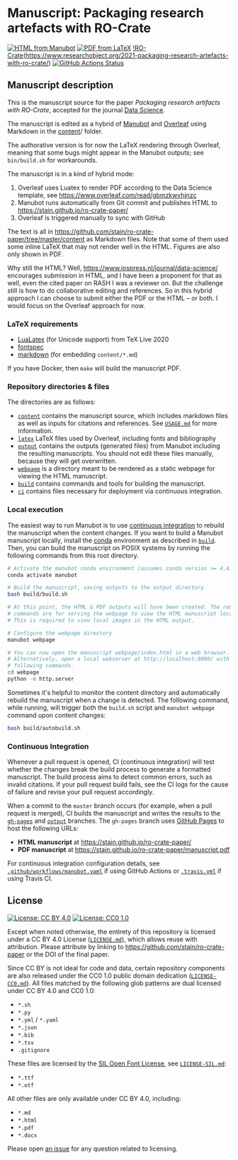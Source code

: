 # Manuscript: Packaging research artefacts with RO-Crate

[![HTML from Manubot](https://img.shields.io/badge/manuscript-HTML-blue.svg)](https://stain.github.io/ro-crate-paper/)
[![PDF from LaTeX](https://img.shields.io/badge/manuscript-PDF-blue.svg)](https://www.researchobject.org/2021-packaging-research-artefacts-with-ro-crate/manuscript.pdf)
[!RO-Crate](https://img.shields.io/badge/Research%20Object-Crate-darkcyan.svg)(https://www.researchobject.org/2021-packaging-research-artefacts-with-ro-crate/)
[![GitHub Actions Status](https://github.com/stain/ro-crate-paper/workflows/Manubot/badge.svg)](https://github.com/stain/ro-crate-paper/actions)

## Manuscript description

This is the manuscript source for the paper _Packaging research artifacts with RO-Crate_, accepted for the journal [Data Science](https://www.iospress.nl/journal/data-science/).

The manuscript is edited as a hybrid of [Manubot](https://github.com/manubot/manubot) and [Overleaf](https://www.overleaf.com/) using Markdown in the [content](content)/ folder. 

The authorative version is for now the LaTeX rendering through Overleaf, meaning that some bugs might appear in the Manubot outputs; see `bin/build.sh` for workarounds.


The manuscript is in a kind of hybrid mode:

1. Overleaf uses Luatex to render PDF according to the Data Science template, see <https://www.overleaf.com/read/gbmzkwyhjnzc>
2. Manubot runs automatically from Git commit and publishes HTML to https://stain.github.io/ro-crate-paper/
3. Overleaf is triggered manually to sync with GitHub
 
The text is all in <https://github.com/stain/ro-crate-paper/tree/master/content> as Markdown files. Note that some of them used some inline LaTeX that may not render well in the HTML. Figures are also only shown in PDF.
 
Why still the HTML? Well, https://www.iospress.nl/journal/data-science/ encourages submission in HTML, and I have been a proponent for that as well, even the cited paper on RASH I was a reviewer on. But the challenge still is how to do collaborative editing and references. So in this hybrid approach I can choose to submit either the PDF or the HTML – or both. I would focus on the Overleaf approach for now.
 


### LaTeX requirements

* [LuaLatex](http://www.luatex.org/) (for Unicode support) from TeX Live 2020
* [fontspec](https://ctan.org/pkg/fontspec)
* [markdown](https://ctan.org/pkg/markdown) (for embedding `content/*.md`)

If you have Docker, then `make` will build the manuscript PDF.

### Repository directories & files

The directories are as follows:

+ [`content`](content) contains the manuscript source, which includes markdown files as well as inputs for citations and references.
  See [`USAGE.md`](USAGE.md) for more information.
+ [`latex`](latex) LaTeX files used by Overleaf, including fonts and bibliography
+ [`output`](output) contains the outputs (generated files) from Manubot including the resulting manuscripts.
  You should not edit these files manually, because they will get overwritten.
+ [`webpage`](webpage) is a directory meant to be rendered as a static webpage for viewing the HTML manuscript.
+ [`build`](build) contains commands and tools for building the manuscript.
+ [`ci`](ci) contains files necessary for deployment via continuous integration.

### Local execution

The easiest way to run Manubot is to use [continuous integration](#continuous-integration) to rebuild the manuscript when the content changes.
If you want to build a Manubot manuscript locally, install the [conda](https://conda.io) environment as described in [`build`](build).
Then, you can build the manuscript on POSIX systems by running the following commands from this root directory.

```sh
# Activate the manubot conda environment (assumes conda version >= 4.4)
conda activate manubot

# Build the manuscript, saving outputs to the output directory
bash build/build.sh

# At this point, the HTML & PDF outputs will have been created. The remaining
# commands are for serving the webpage to view the HTML manuscript locally.
# This is required to view local images in the HTML output.

# Configure the webpage directory
manubot webpage

# You can now open the manuscript webpage/index.html in a web browser.
# Alternatively, open a local webserver at http://localhost:8000/ with the
# following commands.
cd webpage
python -m http.server
```

Sometimes it's helpful to monitor the content directory and automatically rebuild the manuscript when a change is detected.
The following command, while running, will trigger both the `build.sh` script and `manubot webpage` command upon content changes:

```sh
bash build/autobuild.sh
```

### Continuous Integration

Whenever a pull request is opened, CI (continuous integration) will test whether the changes break the build process to generate a formatted manuscript.
The build process aims to detect common errors, such as invalid citations.
If your pull request build fails, see the CI logs for the cause of failure and revise your pull request accordingly.

When a commit to the `master` branch occurs (for example, when a pull request is merged), CI builds the manuscript and writes the results to the [`gh-pages`](https://github.com/stain/ro-crate-paper/tree/gh-pages) and [`output`](https://github.com/stain/ro-crate-paper/tree/output) branches.
The `gh-pages` branch uses [GitHub Pages](https://pages.github.com/) to host the following URLs:

+ **HTML manuscript** at https://stain.github.io/ro-crate-paper/
+ **PDF manuscript** at https://stain.github.io/ro-crate-paper/manuscript.pdf

For continuous integration configuration details, see [`.github/workflows/manubot.yaml`](.github/workflows/manubot.yaml) if using GitHub Actions or [`.travis.yml`](.travis.yml) if using Travis CI.

## License

[![License: CC BY 4.0](https://img.shields.io/badge/License%20All-CC%20BY%204.0-lightgrey.svg)](http://creativecommons.org/licenses/by/4.0/)
[![License: CC0 1.0](https://img.shields.io/badge/License%20Parts-CC0%201.0-lightgrey.svg)](https://creativecommons.org/publicdomain/zero/1.0/)

Except when noted otherwise, the entirety of this repository is licensed under a CC BY 4.0 License ([`LICENSE.md`](LICENSE.md)), which allows reuse with attribution.
Please attribute by linking to https://github.com/stain/ro-crate-paper or the DOI of the final paper.

Since CC BY is not ideal for code and data, certain repository components are also released under the CC0 1.0 public domain dedication ([`LICENSE-CC0.md`](LICENSE-CC0.md)).
All files matched by the following glob patterns are dual licensed under CC BY 4.0 and CC0 1.0:

+ `*.sh`
+ `*.py`
+ `*.yml` / `*.yaml`
+ `*.json`
+ `*.bib`
+ `*.tsv`
+ `.gitignore`

These files are licensed by the [SIL Open Font License](https://opensource.org/licenses/OFL-1.1), see [`LICENSE-SIL.md`](LICENSE-SIL.md):
+ `*.ttf`
+ `*.otf`

All other files are only available under CC BY 4.0, including:

+ `*.md`
+ `*.html`
+ `*.pdf`
+ `*.docx`

Please open [an issue](https://github.com/stain/ro-crate-paper/issues) for any question related to licensing.
